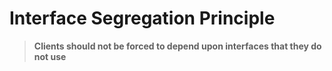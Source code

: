 # Interface Segregation Principle

> **Clients should not be forced to depend upon interfaces that they do not use**